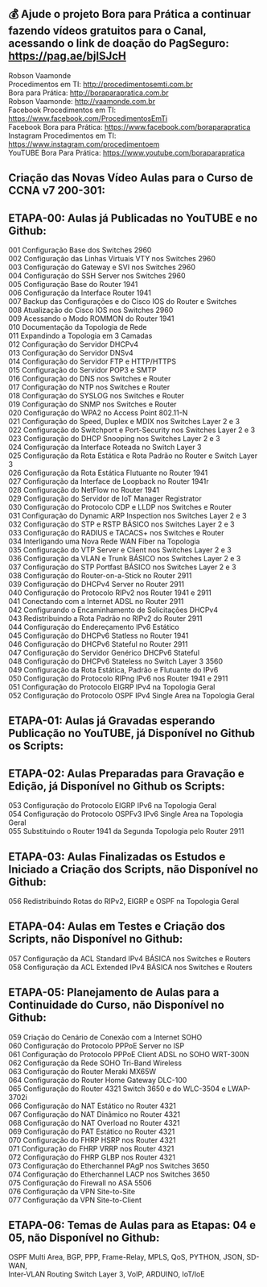 ## 💰 Ajude o projeto Bora para Prática a continuar fazendo vídeos gratuitos para o Canal, acessando o link de doação do PagSeguro: https://pag.ae/bjlSJcH

Robson Vaamonde<br>
Procedimentos em TI: http://procedimentosemti.com.br<br>
Bora para Prática: http://boraparapratica.com.br<br>
Robson Vaamonde: http://vaamonde.com.br<br>
Facebook Procedimentos em TI: https://www.facebook.com/ProcedimentosEmTi<br>
Facebook Bora para Prática: https://www.facebook.com/boraparapratica<br>
Instagram Procedimentos em TI: https://www.instagram.com/procedimentoem<br>
YouTUBE Bora Para Prática: https://www.youtube.com/boraparapratica<br>

## **Criação das Novas Vídeo Aulas para o Curso de CCNA v7 200-301:**

## **ETAPA-00: Aulas já Publicadas no YouTUBE e no Github:**
001 Configuração Base dos Switches 2960<br>
002 Configuração das Linhas Virtuais VTY nos Switches 2960<br>
003 Configuração do Gateway e SVI nos Switches 2960<br>
004 Configuração do SSH Server nos Switches 2960<br>
005 Configuração Base do Router 1941<br>
006 Configuração da Interface Router 1941<br>
007 Backup das Configurações e do Cisco IOS do Router e Switches<br>
008 Atualização do Cisco IOS nos Switches 2960<br>
009 Acessando o Modo ROMMON do Router 1941<br>
010 Documentação da Topologia de Rede<br>
011 Expandindo a Topologia em 3 Camadas<br>
012 Configuração do Servidor DHCPv4<br>
013 Configuração do Servidor DNSv4<br>
014 Configuração do Servidor FTP e HTTP/HTTPS<br>
015 Configuração do Servidor POP3 e SMTP<br>
016 Configuração do DNS nos Switches e Router<br>
017 Configuração do NTP nos Switches e Router<br>
018 Configuração do SYSLOG nos Switches e Router<br>
019 Configuração do SNMP nos Switches e Router<br>
020 Configuração do WPA2 no Access Point 802.11-N<br>
021 Configuração do Speed, Duplex e MDIX nos Switches Layer 2 e 3<br>
022 Configuração do Switchport e Port-Security nos Switches Layer 2 e 3<br>
023 Configuração do DHCP Snooping nos Switches Layer 2 e 3<br>
024 Configuração da Interface Roteada no Switch Layer 3<br>
025 Configuração da Rota Estática e Rota Padrão no Router e Switch Layer 3<br>
026 Configuração da Rota Estática Flutuante no Router 1941<br>
027 Configuração da Interface de Loopback no Router 1941r<br>
028 Configuração do NetFlow no Router 1941<br>
029 Configuração do Servidor de IoT Manager Registrator<br>
030 Configuração do Protocolo CDP e LLDP nos Switches e Router<br>
031 Configuração do Dynamic ARP Inspection nos Switches Layer 2 e 3<br>
032 Configuração do STP e RSTP BÁSICO nos Switches Layer 2 e 3<br>
033 Configuração do RADIUS e TACACS+ nos Switches e Router<br>
034 Interligando uma Nova Rede WAN Fiber na Topologia<br>
035 Configuração do VTP Server e Client nos Switches Layer 2 e 3<br>
036 Configuração da VLAN e Trunk BÁSICO nos Switches Layer 2 e 3<br>
037 Configuração do STP Portfast BÁSICO nos Switches Layer 2 e 3<br>
038 Configuração do Router-on-a-Stick no Router 2911<br>
039 Configuração do DHCPv4 Server no Router 2911<br>
040 Configuração do Protocolo RIPv2 nos Router 1941 e 2911<br>
041 Conectando com a Internet ADSL no Router 2911<br>
042 Configurando o Encaminhamento de Solicitações DHCPv4<br>
043 Redistribuindo a Rota Padrão no RIPv2 do Router 2911<br>
044 Configuração do Endereçamento IPv6 Estático<br>
045 Configuração do DHCPv6 Statless no Router 1941<br>
046 Configuração do DHCPv6 Stateful no Router 2911<br>
047 Configuração do Servidor Genérico DHCPv6 Stateful<br>
048 Configuração do DHCPv6 Stateless no Switch Layer 3 3560<br>
049 Configuração da Rota Estática, Padrão e Flutuante do IPv6<br>
050 Configuração do Protocolo RIPng IPv6 nos Router 1941 e 2911<br>
051 Configuração do Protocolo EIGRP IPv4 na Topologia Geral<br>
052 Configuração do Protocolo OSPF IPv4 Single Area na Topologia Geral

## **ETAPA-01: Aulas já Gravadas esperando Publicação no YouTUBE, já Disponível no Github os Scripts:**

## **ETAPA-02: Aulas Preparadas para Gravação e Edição, já Disponível no Github os Scripts:**
053 Configuração do Protocolo EIGRP IPv6 na Topologia Geral<br>
054 Configuração do Protocolo OSPFv3 IPv6 Single Area na Topologia Geral<br>
055 Substituindo o Router 1941 da Segunda Topologia pelo Router 2911

## **ETAPA-03: Aulas Finalizadas os Estudos e Iniciado a Criação dos Scripts, não Disponível no Github:**
056 Redistribuindo Rotas do RIPv2, EIGRP e OSPF na Topologia Geral

## **ETAPA-04: Aulas em Testes e Criação dos Scripts, não Disponível no Github:**
057 Configuração da ACL Standard IPv4 BÁSICA nos Switches e Routers<br>
058 Configuração da ACL Extended IPv4 BÁSICA nos Switches e Routers

## **ETAPA-05: Planejamento de Aulas para a Continuidade do Curso, não Disponível no Github:**
059 Criação do Cenário de Conexão com a Internet SOHO<br>
060 Configuração do Protocolo PPPoE Server no ISP<br>
061 Configuração do Protocolo PPPoE Client ADSL no SOHO WRT-300N<br>
062 Configuração da Rede SOHO Tri-Band Wireless<br>
063 Configuração do Router Meraki MX65W<br>
064 Configuração do Router Home Gateway DLC-100<br>
065 Configuração do Router 4321 Switch 3650 e do WLC-3504 e LWAP-3702i<br>
066 Configuração do NAT Estático no Router 4321<br>
067 Configuração do NAT Dinâmico no Router 4321<br>
068 Configuração do NAT Overload no Router 4321<br>
069 Configuração do PAT Estático no Router 4321<br>
070 Configuração do FHRP HSRP nos Router 4321<br>
071 Configuração do FHRP VRRP nos Router 4321<br>
072 Configuração do FHRP GLBP nos Router 4321<br>
073 Configuração do Etherchannel PAgP nos Switches 3650<br>
074 Configuração do Etherchannel LACP nos Switches 3650<br>
075 Configuração do Firewall no ASA 5506<br>
076 Configuração da VPN Site-to-Site<br>
077 Configuração da VPN Site-to-Client

## **ETAPA-06: Temas de Aulas para as Etapas: 04 e 05, não Disponível no Github:**
OSPF Multi Area, BGP, PPP, Frame-Relay, MPLS, QoS, PYTHON, JSON, SD-WAN,<br>
Inter-VLAN Routing Switch Layer 3, VoIP, ARDUINO, IoT/IoE
